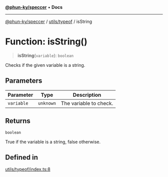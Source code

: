 [**@phun-ky/speccer**](../../../README.md) • **Docs**

***

[@phun-ky/speccer](../../../README.md) / [utils/typeof](../README.md) / isString

# Function: isString()

> **isString**(`variable`): `boolean`

Checks if the given variable is a string.

## Parameters

| Parameter | Type | Description |
| ------ | ------ | ------ |
| `variable` | `unknown` | The variable to check. |

## Returns

`boolean`

True if the variable is a string, false otherwise.

## Defined in

[utils/typeof/index.ts:8](https://github.com/phun-ky/speccer/blob/main/src/utils/typeof/index.ts#L8)
